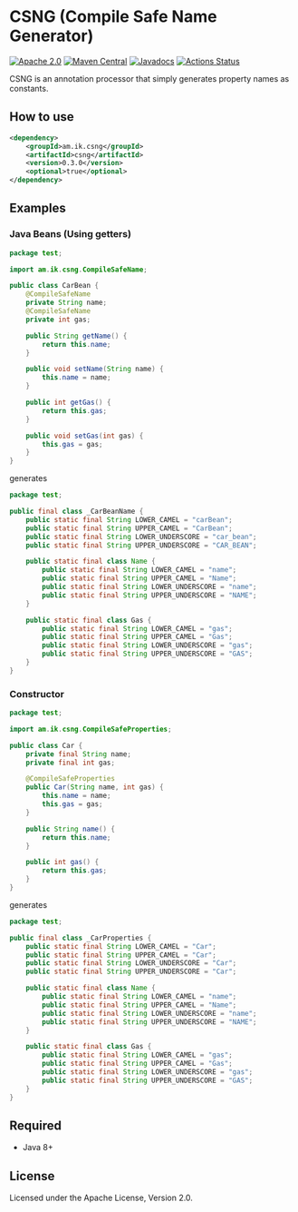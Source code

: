 # CSNG (Compile Safe Name Generator)

[![Apache 2.0](https://img.shields.io/github/license/making/csng.svg)](https://www.apache.org/licenses/LICENSE-2.0) [![Maven Central](https://maven-badges.herokuapp.com/maven-central/am.ik.csng/csng/badge.svg)](https://maven-badges.herokuapp.com/maven-central/am.ik.csng/csng) [![Javadocs](https://www.javadoc.io/badge/am.ik.csng/csng.svg)](https://www.javadoc.io/doc/am.ik.csng/csng) [![Actions Status](https://github.com/making/csng/workflows/CI/badge.svg)](https://github.com/making/csng/actions)

CSNG is an annotation processor that simply generates property names as constants.

## How to use

```xml
<dependency>
	<groupId>am.ik.csng</groupId>
	<artifactId>csng</artifactId>
	<version>0.3.0</version>
	<optional>true</optional>
</dependency>
```

## Examples

### Java Beans (Using getters)

```java
package test;

import am.ik.csng.CompileSafeName;

public class CarBean {
	@CompileSafeName
	private String name;
	@CompileSafeName
	private int gas;

	public String getName() {
		return this.name;
	}

	public void setName(String name) {
		this.name = name;
	}

	public int getGas() {
		return this.gas;
	}

	public void setGas(int gas) {
		this.gas = gas;
	}
}
```

generates

```java
package test;

public final class _CarBeanName {
	public static final String LOWER_CAMEL = "carBean";
	public static final String UPPER_CAMEL = "CarBean";
	public static final String LOWER_UNDERSCORE = "car_bean";
	public static final String UPPER_UNDERSCORE = "CAR_BEAN";

	public static final class Name {
		public static final String LOWER_CAMEL = "name";
		public static final String UPPER_CAMEL = "Name";
		public static final String LOWER_UNDERSCORE = "name";
		public static final String UPPER_UNDERSCORE = "NAME";
	}

	public static final class Gas {
		public static final String LOWER_CAMEL = "gas";
		public static final String UPPER_CAMEL = "Gas";
		public static final String LOWER_UNDERSCORE = "gas";
		public static final String UPPER_UNDERSCORE = "GAS";
	}
}

```

### Constructor

```java
package test;

import am.ik.csng.CompileSafeProperties;

public class Car {
	private final String name;
	private final int gas;

	@CompileSafeProperties
	public Car(String name, int gas) {
		this.name = name;
		this.gas = gas;
	}

	public String name() {
		return this.name;
	}

	public int gas() {
		return this.gas;
	}
}
```

generates

```java
package test;

public final class _CarProperties {
	public static final String LOWER_CAMEL = "Car";
	public static final String UPPER_CAMEL = "Car";
	public static final String LOWER_UNDERSCORE = "Car";
	public static final String UPPER_UNDERSCORE = "Car";

	public static final class Name {
		public static final String LOWER_CAMEL = "name";
		public static final String UPPER_CAMEL = "Name";
		public static final String LOWER_UNDERSCORE = "name";
		public static final String UPPER_UNDERSCORE = "NAME";
	}

	public static final class Gas {
		public static final String LOWER_CAMEL = "gas";
		public static final String UPPER_CAMEL = "Gas";
		public static final String LOWER_UNDERSCORE = "gas";
		public static final String UPPER_UNDERSCORE = "GAS";
	}
}
```

## Required

* Java 8+

## License

Licensed under the Apache License, Version 2.0.
